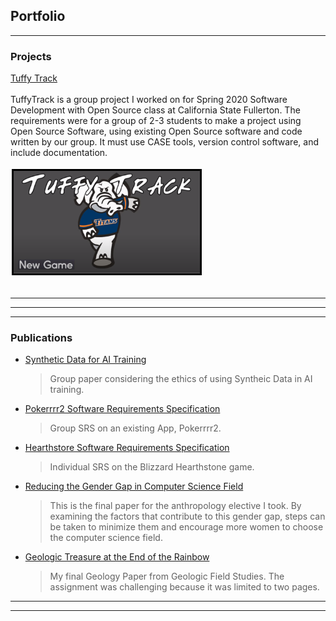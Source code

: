 ## Portfolio

---

### Projects

[Tuffy Track](https://jenniferafelton.github.io/TuffyTrack/)<br><br>
TuffyTrack is a group project I worked on for Spring 2020 Software Development with Open Source class at California State Fullerton. The requirements were for a group of 2-3 students to make a project using Open Source Software, using existing Open Source software and code written by our group. It must use CASE tools, version control software, and include documentation.<br><br>
<img src="images/tt.PNG"/><br><br>

---



---



---

### Publications

- [Synthetic Data for AI Training](https://jenniferafelton.github.io/pdf/Final_Draft_Colabborative_Paper_v3.pdf)<br>
  > Group paper considering the ethics of using Syntheic Data in AI training. <br>
  
- [Pokerrrr2 Software Requirements Specification](https://jenniferafelton.github.io/pdf/SRS_Final_Draft.pdf)<br>
  > Group SRS on an existing App, Pokerrrr2. <br>

- [Hearthstore Software Requirements Specification](https://jenniferafelton.github.io/pdf/Hearthstone_SRS.pdf)<br>
  > Individual SRS on the Blizzard Hearthstone game. <br>

- [Reducing the Gender Gap in Computer Science Field](https://jenniferafelton.github.io/pdf/Reducing_Gender_Gap_CS_Field.pdf)<br>
  > This is the final paper for the anthropology elective I took. By examining the factors that contribute to this gender gap, steps can be taken to minimize them and encourage more women to choose the computer science field. 	<br>

- [Geologic Treasure at the End of the Rainbow](https://jenniferafelton.github.io/pdf/Geologic%20Treasure%20at%20the%20End%20of%20the%20Rainbow.pdf)<br>
  > My final Geology Paper from Geologic Field Studies. The assignment was challenging because it was limited to two pages.  <br>















---




---
<!--<p style="font-size:11px">Page template forked from <a href="https://github.com/evanca/quick-portfolio">evanca</a></p> -->
<!-- Remove above link if you don't want to attibute -->
